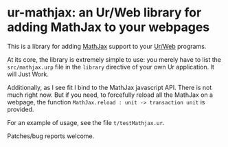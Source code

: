 ur-mathjax: an Ur/Web library for adding MathJax to your webpages
=================================================================

This is a library for adding [MathJax][] support to your [Ur/Web][]
programs.

At its core, the library is extremely simple to use: you merely have
to list the `src/mathjax.urp` file in the `library` directive of your
own Ur application. It will Just Work.

Additionally, as I see fit I bind to the MathJax javascript API. There
is not much right now. But if you need, to forcefully reload all the
MathJax on a webpage, the function `MathJax.reload : unit ->
transaction unit` is provided.

For an example of usage, see the file `t/testMathjax.ur`.

Patches/bug reports welcome.

[MathJax]: http://www.mathjax.org
[Ur/Web]: http://www.impredicative.com/ur

